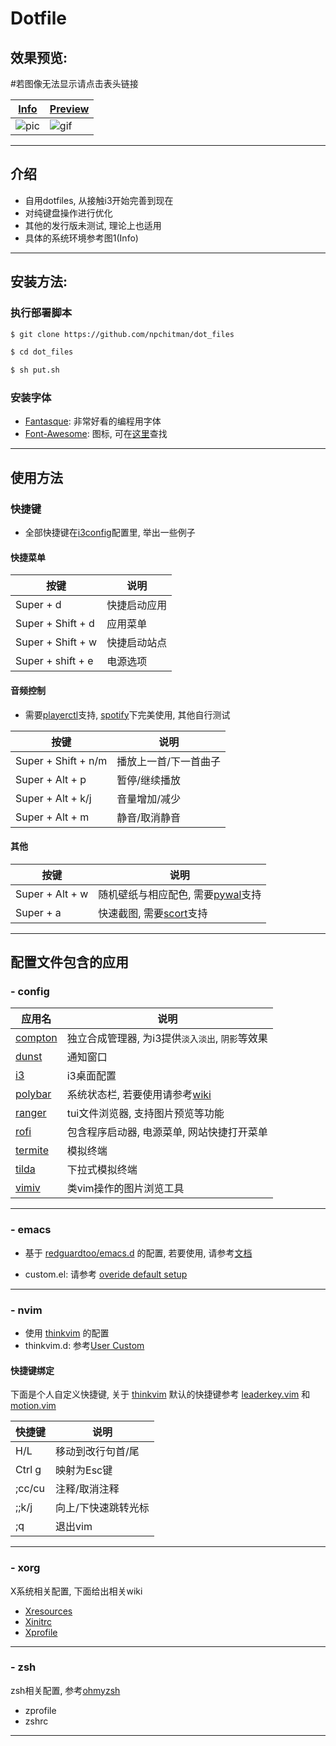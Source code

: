 # Dotfile

## 效果预览:
#若图像无法显示请点击表头链接

|[Info](https://s1.ax1x.com/2020/04/11/G7BaFO.png)|[Preview](https://s1.ax1x.com/2020/04/11/G7BdYD.gif)|
|-------|----|
|![pic](https://s1.ax1x.com/2020/04/11/G7BaFO.png)| ![gif](https://s1.ax1x.com/2020/04/11/G7BdYD.gif)

---

## 介绍

- 自用dotfiles, 从接触i3开始完善到现在
- 对纯键盘操作进行优化
- 其他的发行版未测试, 理论上也适用
- 具体的系统环境参考图1(Info)

---

## 安装方法:

### 执行部署脚本
```bash
$ git clone https://github.com/npchitman/dot_files

$ cd dot_files

$ sh put.sh
```

### 安装字体

* [Fantasque](https://github.com/belluzj/fantasque-sans): 非常好看的编程用字体
* [Font-Awesome](https://fontawesome.com/download): 图标, 可在[这里](https://fontawesome.com/cheatsheet?from=io)查找

---

## 使用方法

### 快捷键
* 全部快捷键在[i3config](https://github.com/npchitman/dotfiles/blob/master/config/i3/config)配置里, 举出一些例子

#### 快捷菜单

|按键|说明|
|------|----|
|Super + d | 快捷启动应用
|Super + Shift + d | 应用菜单
|Super + Shift + w | 快捷启动站点
|Super + shift + e | 电源选项


#### 音频控制

* 需要[playerctl](https://github.com/altdesktop/playerctl)支持,
[spotify](https://www.spotify.com/)下完美使用, 其他自行测试

|按键|说明|
|------|----|
|Super + Shift + n/m|播放上一首/下一首曲子|
|Super + Alt + p|暂停/继续播放|
|Super + Alt + k/j|音量增加/减少|
|Super + Alt + m|静音/取消静音|

#### 其他

|按键|说明|
|------|----|
|Super + Alt + w|随机壁纸与相应配色, 需要[pywal](https://github.com/dylanaraps/pywal)支持
|Super + a| 快速截图, 需要[scort](https://github.com/dreamer/scrot)支持

---

## 配置文件包含的应用
### - config

|应用名|说明|
|------|----|
|[compton](https://github.com/tryone144/compton)| 独立合成管理器, 为i3提供`淡入淡出`, `阴影`等效果|
|[dunst](https://github.com/dunst-project/dunst)| 通知窗口
|[i3](https://github.com/Airblader/i3)| i3桌面配置
|[polybar](https://github.com/polybar/polybar)| 系统状态栏, 若要使用请参考[wiki](https://github.com/polybar/polybar/wiki)
|[ranger](https://github.com/ranger/ranger)| tui文件浏览器, 支持图片预览等功能
|[rofi](https://github.com/davatorium/rofi)| 包含程序启动器, 电源菜单, 网站快捷打开菜单
|[termite](https://github.com/thestinger/termite)| 模拟终端
|[tilda](https://github.com/lanoxx/tilda)| 下拉式模拟终端
|[vimiv](https://github.com/karlch/vimiv)| 类vim操作的图片浏览工具

---

### - emacs

* 基于 [redguardtoo/emacs.d](https://github.com/redguardtoo/emacs.d)
的配置, 若要使用, 请参考[文档](https://github.com/redguardtoo/emacs.d/blob/master/README.org)

* custom.el: 请参考 [overide default setup](https://github.com/redguardtoo/emacs.d#override-default-setup)

---

### - nvim

* 使用 [thinkvim](https://github.com/npchitman/ThinkVim) 的配置
* thinkvim.d: 参考[User Custom](https://github.com/hardcoreplayers/ThinkVim/wiki/Quickstart#user-custom)

#### 快捷键绑定
下面是个人自定义快捷键, 关于 [thinkvim](https://github.com/npchitman/ThinkVim) 默认的快捷键参考 [leaderkey.vim](https://github.com/npchitman/ThinkVim/blob/master/keybinds/leaderkey.vim) 和 [motion.vim](https://github.com/npchitman/ThinkVim/blob/master/keybinds/motion.vim)

|快捷键|说明|
|---|---|
|H/L|移动到改行句首/尾
|Ctrl g|映射为Esc键
|;cc/cu|注释/取消注释
|;;k/j |向上/下快速跳转光标
|;q    |退出vim

---

### - xorg

X系统相关配置, 下面给出相关wiki
* [Xresources](https://wiki.archlinux.org/index.php/X_resources)
* [Xinitrc](https://wiki.archlinux.org/index.php/Xinit#xinitrc)
* [Xprofile](https://wiki.archlinux.org/index.php/Xprofile)

---

### - zsh

zsh相关配置, 参考[ohmyzsh](https://github.com/ohmyzsh/ohmyzsh)
* zprofile
* zshrc

---

